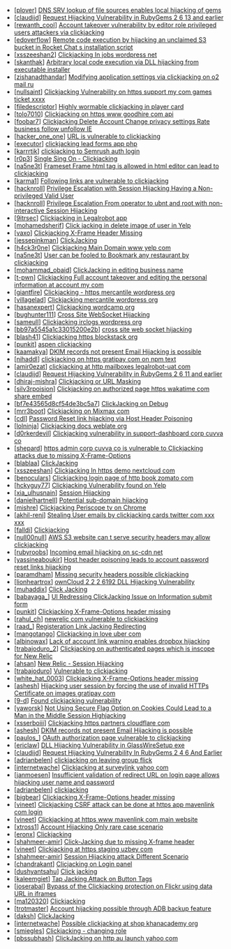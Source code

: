 * [[plover](https://hackerone.com/plover)] [DNS SRV lookup of file  sources enables local hijacking of gems](https://hackerone.com/reports/411519)
* [[claudijd](https://hackerone.com/claudijd)] [Request Hijacking Vulnerability in RubyGems 2 6 13 and earlier](https://hackerone.com/reports/274267)
* [[rewanth_cool](https://hackerone.com/rewanth_cool)] [Account takeover vulnerability by editor role privileged users attackers via clickjacking](https://hackerone.com/reports/388254)
* [[edoverflow](https://hackerone.com/edoverflow)] [Remote code execution by hijacking an unclaimed S3 bucket in Rocket Chat s installation script ](https://hackerone.com/reports/399166)
* [[xsszeeshan2](https://hackerone.com/xsszeeshan2)] [Clickjacking In jobs wordpress net](https://hackerone.com/reports/223024)
* [[skanthak](https://hackerone.com/skanthak)] [Arbitrary local code execution via DLL hijacking from executable installer](https://hackerone.com/reports/272221)
* [[zishanadthandar](https://hackerone.com/zishanadthandar)] [Modifying application settings via clickjacking on o2 mail ru](https://hackerone.com/reports/355774)
* [[nullsaint](https://hackerone.com/nullsaint)] [Clickjacking Vulnerability on https  support my com games ticket xxxx ](https://hackerone.com/reports/357954)
* [[filedescriptor](https://hackerone.com/filedescriptor)] [Highly wormable clickjacking in player card](https://hackerone.com/reports/85624)
* [[tolo7010](https://hackerone.com/tolo7010)] [Clickjacking on https  www goodhire com api](https://hackerone.com/reports/298028)
* [[foobar7](https://hackerone.com/foobar7)] [Clickjacking Delete Account Change privacy settings Rate business follow unfollow IE ](https://hackerone.com/reports/338569)
* [[hacker_one_one](https://hackerone.com/hacker_one_one)] [URL is vulnerable to clickjacking](https://hackerone.com/reports/337219)
* [[executor](https://hackerone.com/executor)] [clickjacking   lead forms app php](https://hackerone.com/reports/294334)
* [[karrrtik](https://hackerone.com/karrrtik)] [clickjacking to Semrush auth login](https://hackerone.com/reports/318295)
* [[r0p3](https://hackerone.com/r0p3)] [Single Sing On - Clickjacking](https://hackerone.com/reports/299009)
* [[na5ne3t](https://hackerone.com/na5ne3t)] [Frameset Frame html tag is allowed in html editor can lead to clickjacking ](https://hackerone.com/reports/285609)
* [[karma1](https://hackerone.com/karma1)] [Following links are vulnerable to clickjacking](https://hackerone.com/reports/289246)
* [[hacknroll](https://hackerone.com/hacknroll)] [Privilege Escalation with Session Hijacking Having a Non-privileged Valid User](https://hackerone.com/reports/242407)
* [[hacknroll](https://hackerone.com/hacknroll)] [Privilege Escalation From operator to ubnt and root with non-interactive Session Hijacking](https://hackerone.com/reports/241044)
* [[9itrsec](https://hackerone.com/9itrsec)] [Clickjacking in Legalrobot app](https://hackerone.com/reports/270454)
* [[mohamedsherif](https://hackerone.com/mohamedsherif)] [Click jacking in delete image of user in Yelp](https://hackerone.com/reports/201848)
* [[vaxo](https://hackerone.com/vaxo)] [Clickjacking X-Frame Header Missing](https://hackerone.com/reports/168358)
* [[jessepinkman](https://hackerone.com/jessepinkman)] [ClickJacking ](https://hackerone.com/reports/179839)
* [[h4ck3r0ne](https://hackerone.com/h4ck3r0ne)] [Clickjacking  Main Domain www yelp com ](https://hackerone.com/reports/197115)
* [[na5ne3t](https://hackerone.com/na5ne3t)] [User can be fooled to Bookmark any restaurant by clickjacking](https://hackerone.com/reports/228295)
* [[mohammad_obaid](https://hackerone.com/mohammad_obaid)] [ClickJacking in editing business name](https://hackerone.com/reports/227837)
* [[t-pwn](https://hackerone.com/t-pwn)] [Clickjacking Full account takeover and editing the personal information at account my com ](https://hackerone.com/reports/261652)
* [[giantfire](https://hackerone.com/giantfire)] [Clickjacking - https  mercantile wordpress org ](https://hackerone.com/reports/258283)
* [[villagelad](https://hackerone.com/villagelad)] [Clickjacking mercantile wordpress org](https://hackerone.com/reports/264125)
* [[hasanexpert](https://hackerone.com/hasanexpert)] [Clickjacking wordcamp org](https://hackerone.com/reports/230581)
* [[bughunter111](https://hackerone.com/bughunter111)] [Cross Site WebSocket Hijacking](https://hackerone.com/reports/211283)
* [[sameull](https://hackerone.com/sameull)] [Clickjacking irclogs wordpress org](https://hackerone.com/reports/267075)
* [[bb97a5545a1c33015200e2b](https://hackerone.com/bb97a5545a1c33015200e2b)] [cross site web socket hijacking](https://hackerone.com/reports/274324)
* [[blash41](https://hackerone.com/blash41)] [Clickjacking https  blockstack org ](https://hackerone.com/reports/269047)
* [[punkit](https://hackerone.com/punkit)] [aspen  clickjacking](https://hackerone.com/reports/272387)
* [[kaamakya](https://hackerone.com/kaamakya)] [DKIM records not present Email Hijacking is possible   ](https://hackerone.com/reports/253926)
* [[nihaddl](https://hackerone.com/nihaddl)] [clickjacking on https  gratipay com on npm text ](https://hackerone.com/reports/267189)
* [[amir0ezat](https://hackerone.com/amir0ezat)] [clickjacking at http  mailboxes legalrobot-uat com ](https://hackerone.com/reports/165542)
* [[claudijd](https://hackerone.com/claudijd)] [Request Hijacking Vulnerability in RubyGems 2 6 11 and earlier](https://hackerone.com/reports/218088)
* [[dhiraj-mishra](https://hackerone.com/dhiraj-mishra)] [Clickjacking or URL Masking ](https://hackerone.com/reports/204198)
* [[silv3rpoision](https://hackerone.com/silv3rpoision)] [Clickjacking on authorized page https  wakatime com share embed](https://hackerone.com/reports/244967)
* [[bf7e43565d8cf54de3bc5a7](https://hackerone.com/bf7e43565d8cf54de3bc5a7)] [ClickJacking on Debug](https://hackerone.com/reports/225555)
* [[mrr3boot](https://hackerone.com/mrr3boot)] [Clickjacking on Mixmax com](https://hackerone.com/reports/234713)
* [[cdl](https://hackerone.com/cdl)] [Password Reset link hijacking via Host Header Poisoning ](https://hackerone.com/reports/226659)
* [[lolninja](https://hackerone.com/lolninja)] [Clickjacking docs weblate org](https://hackerone.com/reports/223391)
* [[d0rkerdevil](https://hackerone.com/d0rkerdevil)] [Clickjacking vulnerability in support-dashboard corp cuvva co](https://hackerone.com/reports/231694)
* [[shepard](https://hackerone.com/shepard)] [https  admin corp cuvva co is vulnerable to Clickjacking attacks due to missing X-Frame-Options ](https://hackerone.com/reports/231434)
* [[blablaa](https://hackerone.com/blablaa)] [ClickJacking](https://hackerone.com/reports/183127)
* [[xsszeeshan](https://hackerone.com/xsszeeshan)] [Clickjacking In https  demo nextcloud com](https://hackerone.com/reports/222762)
* [[benoculars](https://hackerone.com/benoculars)] [Clickjacking login page of http  book zomato com ](https://hackerone.com/reports/146948)
* [[hckyguy77](https://hackerone.com/hckyguy77)] [Clickjacking Vulnerability found on Yelp](https://hackerone.com/reports/214087)
* [[xia_ulhusnain](https://hackerone.com/xia_ulhusnain)] [Session Hijacking ](https://hackerone.com/reports/167460)
* [[danielhartnell](https://hackerone.com/danielhartnell)] [Potential sub-domain hijacking](https://hackerone.com/reports/178537)
* [[mishre](https://hackerone.com/mishre)] [Clickjacking Periscope tv on Chrome](https://hackerone.com/reports/198622)
* [[akhil-reni](https://hackerone.com/akhil-reni)] [Stealing User emails by clickjacking cards twitter com xxx xxx](https://hackerone.com/reports/154963)
* [[falldi](https://hackerone.com/falldi)] [Clickjacking](https://hackerone.com/reports/200419)
* [[null00null](https://hackerone.com/null00null)] [AWS S3 website can t serve security headers may allow clickjacking](https://hackerone.com/reports/149572)
* [[rubyroobs](https://hackerone.com/rubyroobs)] [Incoming email hijacking on sc-cdn net](https://hackerone.com/reports/168476)
* [[yassineaboukir](https://hackerone.com/yassineaboukir)] [Host header poisoning leads to account password reset links hijacking](https://hackerone.com/reports/167631)
* [[paramdham](https://hackerone.com/paramdham)] [Missing security headers possible clickjacking](https://hackerone.com/reports/64645)
* [[lionheartrox](https://hackerone.com/lionheartrox)] [ownCloud 2 2 2 6192 DLL Hijacking Vulnerability](https://hackerone.com/reports/151475)
* [[muhaddix](https://hackerone.com/muhaddix)] [Click Jacking](https://hackerone.com/reports/163888)
* [[babayaga_](https://hackerone.com/babayaga_)] [UI Redressing  ClickJacking  Issue on Information submit form ](https://hackerone.com/reports/163753)
* [[punkit](https://hackerone.com/punkit)] [Clickjacking X-Frame-Options header missing](https://hackerone.com/reports/163646)
* [[rahul_ch](https://hackerone.com/rahul_ch)] [newrelic com vulnerable to clickjacking ](https://hackerone.com/reports/123126)
* [[raad_](https://hackerone.com/raad_)] [Registeration Link Jacking Redirecting ](https://hackerone.com/reports/145306)
* [[mangotango](https://hackerone.com/mangotango)] [Clickjacking in love uber com](https://hackerone.com/reports/137152)
* [[albinowax](https://hackerone.com/albinowax)] [Lack of account link warning enables dropbox hijacking](https://hackerone.com/reports/139099)
* [[trabajoduro_2](https://hackerone.com/trabajoduro_2)] [Clickjacking on authenticated pages which is inscope for New Relic](https://hackerone.com/reports/128645)
* [[ahsan](https://hackerone.com/ahsan)] [New Relic - Session Hijacking](https://hackerone.com/reports/137480)
* [[trabajoduro](https://hackerone.com/trabajoduro)] [Vulnerable to clickjacking](https://hackerone.com/reports/123782)
* [[white_hat_0003](https://hackerone.com/white_hat_0003)] [Clickjacking X-Frame-Options header missing](https://hackerone.com/reports/129650)
* [[ashesh](https://hackerone.com/ashesh)] [Hijacking user session by forcing the use of invalid HTTPs Certificate on images gratipay com](https://hackerone.com/reports/124976)
* [[9-d](https://hackerone.com/9-d)] [Found clickjacking vulnerability](https://hackerone.com/reports/119828)
* [[yaworsk](https://hackerone.com/yaworsk)] [Not Using Secure Flag Option on Cookies Could Lead to a Man in the Middle Session Highjacking](https://hackerone.com/reports/123748)
* [[xsserboiii](https://hackerone.com/xsserboiii)] [Clickjacking  https  partners cloudflare com ](https://hackerone.com/reports/106362)
* [[ashesh](https://hackerone.com/ashesh)] [DKIM records not present Email Hijacking is possible](https://hackerone.com/reports/84287)
* [[paulos_](https://hackerone.com/paulos_)] [OAuth authorization page vulnerable to clickjacking](https://hackerone.com/reports/65825)
* [[ericlaw](https://hackerone.com/ericlaw)] [DLL Hijacking Vulnerability in GlassWireSetup exe](https://hackerone.com/reports/105977)
* [[claudijd](https://hackerone.com/claudijd)] [Request Hijacking Vulnerability In RubyGems 2 4 6 And Earlier](https://hackerone.com/reports/103993)
* [[adrianbelen](https://hackerone.com/adrianbelen)] [clickjacking on leaving group flick ](https://hackerone.com/reports/7745)
* [[internetwache](https://hackerone.com/internetwache)] [Clickjacking at surveylink yahoo com](https://hackerone.com/reports/3578)
* [[janmoesen](https://hackerone.com/janmoesen)] [Insufficient validation of redirect URL on login page allows hijacking user name and password](https://hackerone.com/reports/2126)
* [[adrianbelen](https://hackerone.com/adrianbelen)] [clickjacking ](https://hackerone.com/reports/1207)
* [[bigbear](https://hackerone.com/bigbear)] [Clickjacking X-Frame-Options header missing](https://hackerone.com/reports/27594)
* [[vineet](https://hackerone.com/vineet)] [Clickjacking  CSRF attack can be done at https  app mavenlink com login](https://hackerone.com/reports/14494)
* [[vineet](https://hackerone.com/vineet)] [Clickjacking at https  www mavenlink com main website ](https://hackerone.com/reports/14631)
* [[xtross1](https://hackerone.com/xtross1)] [Account Hijacking Only rare case scenario ](https://hackerone.com/reports/21083)
* [[eronx](https://hackerone.com/eronx)] [Clickjacking](https://hackerone.com/reports/21110)
* [[shahmeer-amir](https://hackerone.com/shahmeer-amir)] [Click-Jacking due to missing X-frame header](https://hackerone.com/reports/17664)
* [[vineet](https://hackerone.com/vineet)] [Clickjacking at https  staging uzbey com ](https://hackerone.com/reports/17315)
* [[shahmeer-amir](https://hackerone.com/shahmeer-amir)] [Session Hijacking attack Different Scenario ](https://hackerone.com/reports/19640)
* [[chandrakant](https://hackerone.com/chandrakant)] [Clicjacking on Login panel](https://hackerone.com/reports/8459)
* [[dushyantsahu](https://hackerone.com/dushyantsahu)] [Click jacking](https://hackerone.com/reports/13550)
* [[kaleemgiet](https://hackerone.com/kaleemgiet)] [Tap Jacking Attack on Button Tags](https://hackerone.com/reports/17766)
* [[joserabal](https://hackerone.com/joserabal)] [Bypass of the Clickjacking protection on Flickr using data URL in iframes](https://hackerone.com/reports/7264)
* [[ma120320](https://hackerone.com/ma120320)] [Clickjacking](https://hackerone.com/reports/8724)
* [[trotmaster](https://hackerone.com/trotmaster)] [Account hijacking possible through ADB backup feature](https://hackerone.com/reports/12617)
* [[daksh](https://hackerone.com/daksh)] [ClickJacking](https://hackerone.com/reports/7862)
* [[internetwache](https://hackerone.com/internetwache)] [Possible clickjacking at shop khanacademy org](https://hackerone.com/reports/6370)
* [[smiegles](https://hackerone.com/smiegles)] [Clickjacking - changing role](https://hackerone.com/reports/7924)
* [[pbssubhash](https://hackerone.com/pbssubhash)] [ClickJacking on http  au launch yahoo com](https://hackerone.com/reports/1229)
